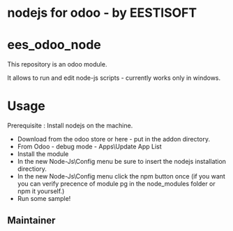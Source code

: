 # nodejs for odoo - by EESTISOFT

ees_odoo_node
===========================================================
This repository is an odoo module.

It allows to run and edit node-js scripts - currently works only in windows.

Usage
=====
Prerequisite : Install nodejs on the machine.
  - Download from the odoo store or here - put in the addon directory.
  - From Odoo - debug mode - Apps\Update App List
  - Install the module
  - In the new Node-Js\Config menu be sure to insert the nodejs installation directiory.
  - In the new Node-Js\Config menu click the npm button once (if you want you can verify precence of module pg in the node_modules folder or npm it yourself.)
  - Run some sample!



Maintainer
----------
